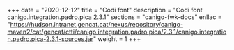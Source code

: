 +++
date        = "2020-12-12"
title       = "Codi font"
description = "Codi font canigo.integration.padro.pica 2.3.1"
sections    = "canigo-fwk-docs"
enllac		= "https://hudson.intranet.gencat.cat/nexus/repository/canigo-maven2/cat/gencat/ctti/canigo.integration.padro.pica/2.3.1/canigo.integration.padro.pica-2.3.1-sources.jar"
weight		= 1
+++

